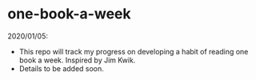 # one-book-a-week

2020/01/05: 
 - This repo will track my progress on developing a habit of reading one book a week. Inspired by Jim Kwik.
 - Details to be added soon.
